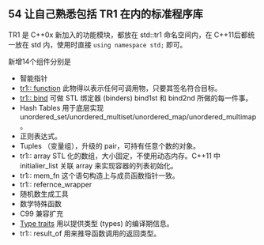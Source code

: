 ## 54 让自己熟悉包括 TR1 在内的标准程序库
TR1 是 C++0x 新加入的功能模块，都放在 std::tr1 命名空间内，在 C++11后都统一放在 std 内，使用时直接 `using namespace std;` 即可。

新增14个组件分别是
- 智能指针
- [tr1:: function](https://github.com/yuedaokong/Effective-Cpp-Learing/tree/main/Inheritance%20and%20Object-Oriented%20Design/35) 此物得以表示任何可调用物，只要其签名符合目标。 
- [tr1:: bind](https://github.com/yuedaokong/Effective-Cpp-Learing/tree/main/Inheritance%20and%20Object-Oriented%20Design/35) 可做 STL 绑定器 (binders) bind1st 和 bind2nd 所做的每一件事。
- Hash Tables 用于底层实现 unordered_set/unordered_multiset/unordered_map/unordered_multimap。
- 正则表达式。
- Tuples （变量组），升级的 pair，可持有任意个数的对象。
- tr1:: array STL 化的数组，大小固定，不使用动态内存。C++11 中 initialier_list<T> 关联 array   来实现容器的列表初始化。
- tr1:: mem_fn 这个语句构造上与成员函数指针一致。
- tr1:: refernce_wrapper
- 随机数生成工具
- 数学特殊函数
- C99 兼容扩充
- [Type traits](https://github.com/yuedaokong/Effective-Cpp-Learing/tree/main/Templates%20and%20Generic%20Programming/47) 用以提供类型 (types) 的编译期信息。
- tr1:: result_of 用来推导函数调用的返回类型。
